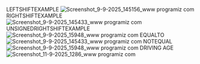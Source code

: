 LEFTSHIFTEXAMPLE
![Screenshot_9-9-2025_145156_www programiz com](https://github.com/user-attachments/assets/aa011e90-472a-4c4c-bebf-cbb8f7d3ac72)
RIGHTSHIFTEXAMPLE
![Screenshot_9-9-2025_145433_www programiz com](https://github.com/user-attachments/assets/233681a8-48f6-4e4e-99d3-0db6750bbe84)
UNSIGNEDRIGHTSHIFTEXAMPLE
![Screenshot_9-9-2025_15948_www programiz com](https://github.com/user-attachments/assets/dd81e1f2-7ff9-4d2f-b15e-0bd8cbc68e1e)
EQUALTO
![Screenshot_9-9-2025_145433_www programiz com](https://github.com/user-attachments/assets/82795e13-6a6f-4df9-ab28-0ea0dcac50aa)
NOTEQUAL
![Screenshot_9-9-2025_15948_www programiz com](https://github.com/user-attachments/assets/008f2d3b-52ca-4c35-b07f-115a22b88b62)
DRIVING AGE
![Screenshot_11-9-2025_1286_www programiz com](https://github.com/user-attachments/assets/3c92f7dc-e2ce-4d11-8923-38f720fd3730)




